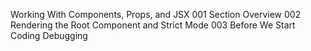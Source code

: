 Working With Components, Props, and JSX
001 Section Overview
002 Rendering the Root Component and Strict Mode
003 Before We Start Coding Debugging